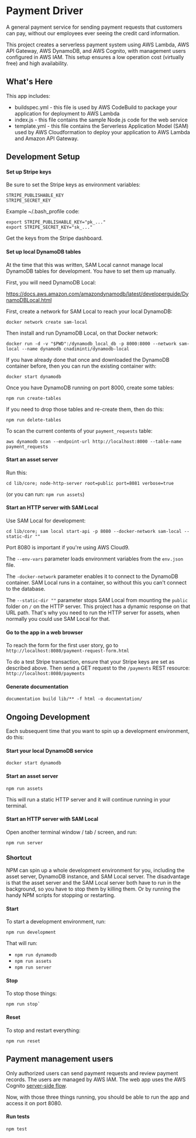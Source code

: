 Payment Driver
==============

A general payment service for sending payment requests that customers can pay, without our employees ever seeing the credit card information.

This project creates a serverless payment system using AWS Lambda, AWS API Gateway, AWS DynamoDB, and AWS Cognito,
with management users configured in AWS IAM.  This setup ensures a low operation cost (virtually free)
and high availability.

What's Here
-----------

This app includes:

* buildspec.yml - this file is used by AWS CodeBuild to package your
  application for deployment to AWS Lambda
* index.js - this file contains the sample Node.js code for the web service
* template.yml - this file contains the Serverless Application Model (SAM) used
  by AWS Cloudformation to deploy your application to AWS Lambda and Amazon API
  Gateway.

Development Setup
-----------------

#### Set up Stripe keys

Be sure to set the Stripe keys as environment variables:

    STRIPE_PUBLISHABLE_KEY
    STRIPE_SECRET_KEY

Example ~/.bash_profile code:

    export STRIPE_PUBLISHABLE_KEY="pk_..."
    export STRIPE_SECRET_KEY="sk_..."

Get the keys from the Stripe dashboard.

#### Set up local DynamoDB tables

At the time that this was written, SAM Local cannot manage local DynamoDB tables for development.  You have to set them up manually.

First, you will need DynamoDB Local:

https://docs.aws.amazon.com/amazondynamodb/latest/developerguide/DynamoDBLocal.html

First, create a network for SAM Local to reach your local DynamoDB:

    docker network create sam-local

Then install and run DynamoDB Local, on that Docker network:

    docker run -d -v "$PWD":/dynamodb_local_db -p 8000:8000 --network sam-local --name dynamodb cnadiminti/dynamodb-local

If you have already done that once and downloaded the DynamoDB container before, then you can run the existing container with:

    docker start dynamodb

Once you have DynamoDB running on port 8000, create some tables:

    npm run create-tables

If you need to drop those tables and re-create them, then do this:

    npm run delete-tables

To scan the current contents of your ```payment_requests``` table:

    aws dynamodb scan --endpoint-url http://localhost:8000 --table-name payment_requests

#### Start an asset server

Run this:

    cd lib/core; node-http-server root=public port=8081 verbose=true

(or you can run: ```npm run assets```)

#### Start an HTTP server with SAM Local

Use SAM Local for development:

    cd lib/core; sam local start-api -p 8080 --docker-network sam-local --static-dir ""

Port 8080 is important if you're using AWS Cloud9.

The ```--env-vars``` parameter loads environment variables from the ```env.json``` file.

The ```-docker-network``` parameter enables it to connect to the DynamoDB container.  SAM Local runs in a container, so without this you can't connect to the database.

The ```--static-dir ""``` parameter stops SAM Local from mounting the ```public``` folder on ```/``` on the HTTP server.  This project has a dynamic response on that URL path.  That's why you need to run the HTTP server for assets, when normally you could use SAM Local for that.

#### Go to the app in a web browser

To reach the form for the first user story, go to ```http://localhost:8080/payment-request-form.html```

To do a test Stripe transaction, ensure that your Stripe keys are set as described above.  Then send a GET request to the ```/payments``` REST resource: ```http://localhost:8080/payments```

#### Generate documentation

    documentation build lib/** -f html -o documentation/

Ongoing Development
-------------------

Each subsequent time that you want to spin up a development environment, do this:

#### Start your local DynamoDB service

    docker start dynamodb

#### Start an asset server

    npm run assets

This will run a static HTTP server and it will continue running in your terminal.

#### Start an HTTP server with SAM Local

Open another terminal window / tab / screen, and run:

    npm run server

### Shortcut

NPM can spin up a whole development environment for you, including the asset server, DynamoDB instance, and SAM Local server.  The disadvantage is that the asset server and the SAM Local server both have to run in the background, so you have to stop them by killing them.  Or by running the handy NPM scripts for stopping or restarting.

#### Start

To start a development environment, run:

    npm run development

That will run:

* `npm run dynamodb`
* `npm run assets`
* `npm run server`

#### Stop

To stop those things:

    npm run stop`

#### Reset

To stop and restart everything:

    npm run reset

Payment management users
------------------------

Only authorized users can send payment requests and review payment records.  The users are managed by AWS IAM.  The web app uses the AWS Cognito [server-side flow](https://docs.aws.amazon.com/cognito/latest/developerguide/amazon-cognito-user-pools-authentication-flow.html#amazon-cognito-user-pools-server-side-authentication-flow).

Now, with those three things running, you should be able to run the app and access it on port 8080.

#### Run tests

    npm test